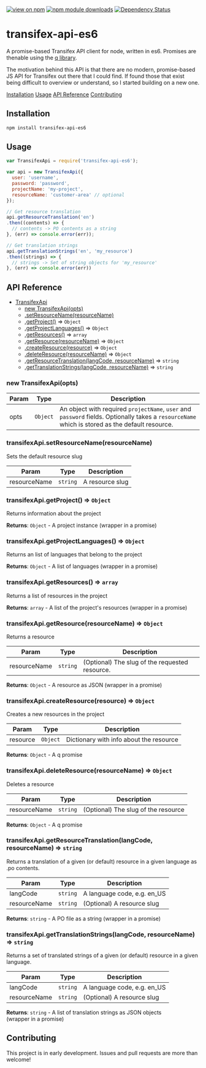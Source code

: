 [![view on npm](http://img.shields.io/npm/v/transifex-api-es6.svg)](https://www.npmjs.org/package/transifex-api-es6)
[![npm module downloads](http://img.shields.io/npm/alexanderwallin/transifex-api-es6.svg)](https://www.npmjs.org/package/transifex-api-es6)
[![Dependency Status](https://david-dm.org/alexanderwallin/transifex-api-es6.svg)](https://david-dm.org/alexanderwallin/transifex-api-es6)

# transifex-api-es6

A promise-based Transifex API client for node, written in es6. Promises are thenable using the [q library](https://github.com/kriskowal/q).

The motivation behind this API is that there are no modern, promise-based JS API for Transifex out there that I could find. If found those that exist being difficult to overview or understand, so I started building on a new one.

[Installation](#Installation)
[Usage](#Usage)
[API Reference](#API_Reference)
[Contributing](#Contributing)

<a name="Installation"></a>
## Installation

```bash
npm install transifex-api-es6
```

<a name="Usage"></a>
## Usage

```javascript
var TransifexApi = require('transifex-api-es6');

var api = new TransifexApi({
  user: 'username',
  password: 'password',
  projectName: 'my-project',
  resourceName: 'customer-area' // optional
});

// Get resource translation
api.getResourceTranslation('en')
.then((contents) => {
  // contents -> PO contents as a string
}, (err) => console.error(err));

// Get translation strings
api.getTranslationStrings('en', 'my_resource')
.then((strings) => {
  // strings -> Set of string objects for 'my_resource'
}, (err) => console.error(err))
```

<a name="API_Reference"></a>
## API Reference


* [TransifexApi](#TransifexApi)
  * [new TransifexApi(opts)](#new_TransifexApi_new)
  * [.setResourceName(resourceName)](#TransifexApi+setResourceName)
  * [.getProject()](#TransifexApi+getProject) ⇒ <code>Object</code>
  * [.getProjectLanguages()](#TransifexApi+getProjectLanguages) ⇒ <code>Object</code>
  * [.getResources()](#TransifexApi+getResources) ⇒ <code>array</code>
  * [.getResource(resourceName)](#TransifexApi+getResource) ⇒ <code>Object</code>
  * [.createResource(resource)](#TransifexApi+createResource) ⇒ <code>Object</code>
  * [.deleteResource(resourceName)](#TransifexApi+deleteResource) ⇒ <code>Object</code>
  * [.getResourceTranslation(langCode, resourceName)](#TransifexApi+getResourceTranslation) ⇒ <code>string</code>
  * [.getTranslationStrings(langCode, resourceName)](#TransifexApi+getTranslationStrings) ⇒ <code>string</code>

<a name="new_TransifexApi_new"></a>
### new TransifexApi(opts)

| Param | Type | Description |
| --- | --- | --- |
| opts | <code>Object</code> | An object with required `projectName`, `user` and `password`                             fields. Optionally takes a `resourceName` which is stored as                             the default resource. |

<a name="TransifexApi+setResourceName"></a>
### transifexApi.setResourceName(resourceName)
Sets the default resource slug


| Param | Type | Description |
| --- | --- | --- |
| resourceName | <code>string</code> | A resource slug |

<a name="TransifexApi+getProject"></a>
### transifexApi.getProject() ⇒ <code>Object</code>
Returns information about the project

**Returns**: <code>Object</code> - A project instance (wrapper in a promise)  
<a name="TransifexApi+getProjectLanguages"></a>
### transifexApi.getProjectLanguages() ⇒ <code>Object</code>
Returns an list of languages that belong to the project

**Returns**: <code>Object</code> - A list of languages (wrapper in a promise)  
<a name="TransifexApi+getResources"></a>
### transifexApi.getResources() ⇒ <code>array</code>
Returns a list of resources in the project

**Returns**: <code>array</code> - A list of the project's resources (wrapper in a promise)  
<a name="TransifexApi+getResource"></a>
### transifexApi.getResource(resourceName) ⇒ <code>Object</code>
Returns a resource


| Param | Type | Description |
| --- | --- | --- |
| resourceName | <code>string</code> | (Optional) The slug of the requested resource. |

**Returns**: <code>Object</code> - A resource as JSON (wrapper in a promise)  
<a name="TransifexApi+createResource"></a>
### transifexApi.createResource(resource) ⇒ <code>Object</code>
Creates a new resources in the project


| Param | Type | Description |
| --- | --- | --- |
| resource | <code>Object</code> | Dictionary with info about the resource |

**Returns**: <code>Object</code> - A q promise  
<a name="TransifexApi+deleteResource"></a>
### transifexApi.deleteResource(resourceName) ⇒ <code>Object</code>
Deletes a resource


| Param | Type | Description |
| --- | --- | --- |
| resourceName | <code>string</code> | (Optional) The slug of the resource |

**Returns**: <code>Object</code> - A q promise  
<a name="TransifexApi+getResourceTranslation"></a>
### transifexApi.getResourceTranslation(langCode, resourceName) ⇒ <code>string</code>
Returns a translation of a given (or default) resource in a given language
as .po contents.


| Param | Type | Description |
| --- | --- | --- |
| langCode | <code>string</code> | A language code, e.g. en_US |
| resourceName | <code>string</code> | (Optional) A resource slug |

**Returns**: <code>string</code> - A PO file as a string (wrapper in a promise)  
<a name="TransifexApi+getTranslationStrings"></a>
### transifexApi.getTranslationStrings(langCode, resourceName) ⇒ <code>string</code>
Returns a set of translated strings of a given (or default) resource in a
given language.


| Param | Type | Description |
| --- | --- | --- |
| langCode | <code>string</code> | A language code, e.g. en_US |
| resourceName | <code>string</code> | (Optional) A resource slug |

**Returns**: <code>string</code> - A list of translation strings as JSON objects  
                              (wrapper in a promise)  

<a name="Contributing"></a>
## Contributing

This project is in early development. Issues and pull requests are more than welcome!
